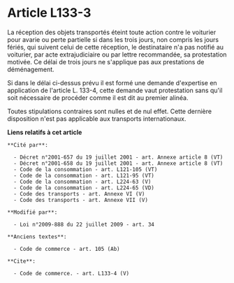 # Article L133-3

La réception des objets transportés éteint toute action contre le voiturier pour avarie ou perte partielle si dans les trois
jours, non compris les jours fériés, qui suivent celui de cette réception, le destinataire n'a pas notifié au voiturier, par
acte extrajudiciaire ou par lettre recommandée, sa protestation motivée. Ce délai de trois jours ne s'applique pas aux
prestations de déménagement. 

Si dans le délai ci-dessus prévu il est formé une demande d'expertise en application de l'article L. 133-4, cette demande
vaut protestation sans qu'il soit nécessaire de procéder comme il est dit au premier alinéa. 

Toutes stipulations contraires sont nulles et de nul effet. Cette dernière disposition n'est pas applicable aux transports
internationaux.

**Liens relatifs à cet article**

	**Cité par**:

	  - Décret n°2001-657 du 19 juillet 2001 - art. Annexe article 8 (VT)
	  - Décret n°2001-658 du 19 juillet 2001 - art. Annexe article 8 (VT)
	  - Code de la consommation - art. L121-105 (VT)
	  - Code de la consommation - art. L121-95 (VT)
	  - Code de la consommation - art. L224-63 (V)
	  - Code de la consommation - art. L224-65 (VD)
	  - Code des transports - art. Annexe VI (V)
	  - Code des transports - art. Annexe VII (V)

	**Modifié par**:

	  - Loi n°2009-888 du 22 juillet 2009 - art. 34

	**Anciens textes**:

	  - Code de commerce - art. 105 (Ab)

	**Cite**:

	  - Code de commerce. - art. L133-4 (V)
